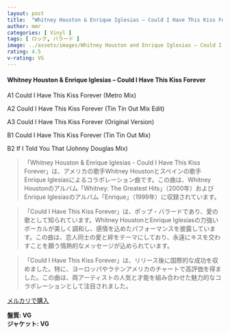 ```yaml
---
layout: post
title:  "Whitney Houston & Enrique Iglesias – Could I Have This Kiss Forever"
author: mmr
categories: [ Vinyl ]
tags: [ ロック, バラード ]
image: ../assets/images/Whitney Houston and Enrique Iglesias – Could I Have This Kiss Forever.jpg
rating: 4.5
v-rating: VG
---
```


#### Whitney Houston & Enrique Iglesias – Could I Have This Kiss Forever

A1		Could I Have This Kiss Forever (Metro Mix)

A2		Could I Have This Kiss Forever (Tin Tin Out Mix Edit)

A3		Could I Have This Kiss Forever (Original Version)

B1		Could I Have This Kiss Forever (Tin Tin Out Mix)

B2		If I Told You That (Johnny Douglas Mix)

> 「Whitney Houston & Enrique Iglesias - Could I Have This Kiss Forever」は、アメリカの歌手Whitney Houstonとスペインの歌手Enrique Iglesiasによるコラボレーション曲です。この曲は、Whitney Houstonのアルバム「Whitney: The Greatest Hits」（2000年）およびEnrique Iglesiasのアルバム「Enrique」（1999年）に収録されています。

> 「Could I Have This Kiss Forever」は、ポップ・バラードであり、愛の歌として知られています。Whitney HoustonとEnrique Iglesiasの力強いボーカルが美しく調和し、感情を込めたパフォーマンスを披露しています。この曲は、恋人同士の愛と絆をテーマにしており、永遠にキスを交わすことを願う情熱的なメッセージが込められています。

> 「Could I Have This Kiss Forever」は、リリース後に国際的な成功を収めました。特に、ヨーロッパやラテンアメリカのチャートで高評価を得ました。この曲は、両アーティストの人気と才能を組み合わせた魅力的なコラボレーションとして注目されました。

[メルカリで購入](https://jp.mercari.com/item/m47028864248)

<div class="mt-4 mb-4 d-flex align-items-center">
<strong class="mr-1">盤質: VG</strong>
</div>
<div class="mt-4 mb-4 d-flex align-items-center">
<strong class="mr-1">ジャケット: VG</strong>
</div>
